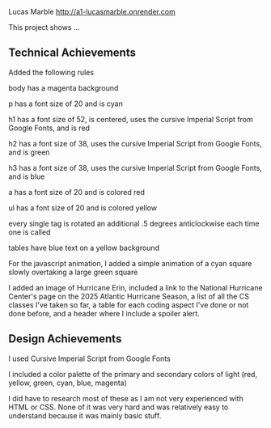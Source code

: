 Lucas Marble
http://a1-lucasmarble.onrender.com

This project shows ...

## Technical Achievements
Added the following rules

body has a magenta background

p has a font size of 20 and is cyan

h1 has a font size of 52, is centered, uses the cursive Imperial Script from Google Fonts, and is red

h2 has a font size of 38, uses the cursive Imperial Script from Google Fonts, and is green

h3 has a font size of 38, uses the cursive Imperial Script from Google Fonts, and is blue

a has a font size of 20 and is colored red

ul has a font size of 20 and is colored yellow

every single tag is rotated an additional .5 degrees anticlockwise each time one is called

tables have blue text on a yellow background


For the javascript animation, I added a simple animation of a cyan square slowly overtaking a large green square


I added an image of Hurricane Erin, included a link to the National Hurricane Center's page on the 2025 Atlantic Hurricane Season, a list of all the CS classes I've taken so far, a table for each coding aspect I've done or not done before, and a header where I include a spoiler alert.

## Design Achievements
I used Cursive Imperial Script from Google Fonts

I included a color palette of the primary and secondary colors of light (red, yellow, green, cyan, blue, magenta)



I did have to research most of these as I am not very experienced with HTML or CSS. None of it was very hard and was relatively easy to understand because it was mainly basic stuff.
